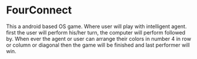 # FourConnect
This a android based OS game. Where user will play with intelligent agent. first the user will perform his/her turn, the computer will perform followed by. When ever the agent or user can arrange their colors in number 4 in row or column or diagonal then the game will be finished and last performer will win. 

